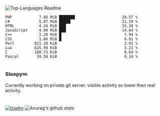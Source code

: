 #

![Top-Languages Readme](https://github.com/MogsFriend/MogsFriend/workflows/Top-Languages%20Readme/badge.svg)

<!--START_SECTION:top_language-->
```text
PHP            7.88 MiB ███████                     28.57 %
C#             5.87 MiB █████                       21.29 %
HTML           4.24 MiB ███                         15.38 %
JavaScript     4.09 MiB ███                         14.84 %
C++            2.19 MiB █                            7.94 %
CSS            1.66 MiB █                            6.01 %
Perl         821.18 KiB                              2.91 %
Lua          625.94 KiB                              2.22 %
C            180.73 KiB                              0.64 %
Pascal        39.50 KiB                              0.14 %
```
<!--END_SECTION:top_language-->

#
### Sleepy💤
Currently working on private git server. visible activity so lower then real activity.
#
[![trophy](https://github-profile-trophy.vercel.app/?username=MogsFriend&theme=onedark)](https://github.com/ryo-ma/github-profile-trophy)
![Anurag's github stats](https://github-readme-stats.vercel.app/api?username=MogsFriend&hide=prs,issues,contribs&count_private=true)
<!--
**MogsFriend/MogsFriend** is a ✨ _special_ ✨ repository because its `README.md` (this file) appears on your GitHub profile.

Here are some ideas to get you started:

- 🔭 I’m currently working on ...
- 🌱 I’m currently learning ...
- 👯 I’m looking to collaborate on ...
- 🤔 I’m looking for help with ...
- 💬 Ask me about ...
- 📫 How to reach me: ...
- 😄 Pronouns: ...
- ⚡ Fun fact: ...
-->
